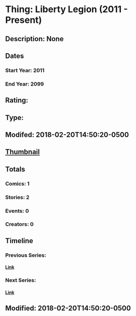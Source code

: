 # Thing: Liberty Legion (2011 - Present)
## Description: None
## Dates
### Start Year: 2011
### End Year: 2099
## Rating: 
## Type: 
## Modifed: 2018-02-20T14:50:20-0500
## [Thumbnail](http://i.annihil.us/u/prod/marvel/i/mg/f/40/5a8c7bed81ae1.jpg)
## Totals
### Comics: 1
### Stories: 2
### Events: 0
### Creators: 0
## Timeline
### Previous Series: 
#### [Link]()
### Next Series: 
#### [Link]()
## Modified: 2018-02-20T14:50:20-0500